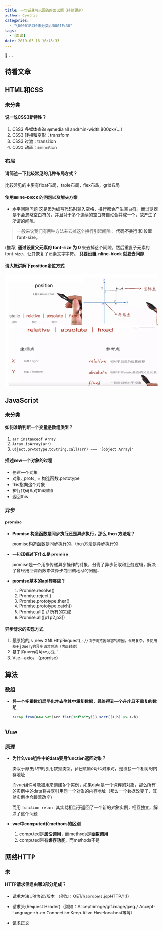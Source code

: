 ```yaml
---
title: 一句话就可以回答的面试题（持续更新）
author: Cynthia
categories:
  - "\U0001F430未分类\U0001F430"
tags:
  - [面试]
date: 2019-05-16 16:45:33
---
```


🐰
...
<!--more-->

## 待看文章



## HTML和CSS

### 未分类

#### 说一说CSS3新特性？

1. CSS3 多媒体查询 @media all and(min-width:800px){...}
2. CSS3 转换和变形：transform
3. CSS3 过渡：transition
4. CSS3 动画：animation



### 布局

#### **请简述一下比较常见的几种布局方式？**

比较常见的主要有float布局，table布局，flex布局，grid布局



#### 使用inline-block 的问题以及解决方案

- 水平间隙问题 这是因为编写代码时输入空格、换行都会产生空白符。而浏览器是不会忽略空白符的，并且对于多个连续的空白符自动合并成一个，故产生了所谓的间隙。

> 一般来说我们有两种方法来去掉这个换行引起间隙： **代码不换行   和     设置 font-size。**

(推荐) **通过设置父元素的 font-size 为 0** 来去掉这个间隙，然后重置子元素的 font-size，让其恢复子元素文字字符。  **只要设置 inline-block 就要去间隙**





#### 请大概讲解下position定位方式

![](https://raw.githubusercontent.com/Cynthia0329/images/master/img/20190614141646.png)

















## JavaScript

### 未分类

#### 如何准确判断一个变量是数组类型？

1. `arr instanceof Array`
2. `Array.isArray(arr)`
3. `Object.prototype.toString.call(arr) === '[object Array]'`





#### 描述new一个对象的过程

- 创建一个对象
- 对象.\_proto_ = 构造函数.prototype
- this指向这个对象
- 执行代码即对this赋值
- 返回this















### 异步

#### promise

- **Promise 构造函数是同步执行还是异步执行，那么 then 方法呢？**

  promise构造函数是同步执行的，then方法是异步执行的



- **一句话概述下什么是 promise** 

  promise是一个用来传递异步操作的对象，分离了异步获取和业务逻辑，解决了曾经用回调函数来做异步的回调地狱的问题。



- **promise基本的api有哪些？**
  1. Promise.resolve()
  2. Promise.reject()
  3. Promise.prototype.then()
  4. Promise.prototype.catch()
  5. Promise.all() // 所有的完成
  6. Promise.all([p1,p2,p3])



#### 异步请求的实现方式

1. 最原始的js ,new XMLHttpRequest(); `//由于浏览器兼容的原因，代码复杂，多使用基于jQuery的异步请求方法（内部封装）`
2. 基于jQuery的Ajax方法：
3. Vue--axios （promise）





## 算法

### 数组

- **将一个多重数组扁平化并去除其中重复数据，最终得到一个升序且不重复的数组**

  ```js
  Array.from(new Set(arr.flat(Infinity))).sort((a,b) => a-b)
  ```

  







## Vue

### 原理



- **为什么vue组件中的data要用function返回对象？**

  类似于原生js中的引用数据类型，js在赋值objec对象时，是直接一个相同的内存地址

  而vue组件可能被用来创建多个实例，如果data是一个纯粹的对象，那么所有的实例中的data将共享引用同一个对象的内存地址（那么一个数据改变了，其他实例也会跟着改变）

  而用 `function return` 其实就相当于返回了一个新的对象实例，相互独立，解决了这个问题





- **vue中computed和methods的区别**
  1. computed是**属性调用**，而methods是**函数调用**
  2. computed带有**缓存功能**，而methods不是







## 网络HTTP

### 未

#### HTTP请求信息由哪3部分组成？

- 请求方法URI协议/版本 （例如：GET/haorooms.jspHTTP/1.1）

- 请求头(Request Header)（例如：Accept:image/gif.image/jpeg.*/* Accept-Language:zh-cn Connection:Keep-Alive Host:localhost等等）

- 请求正文



